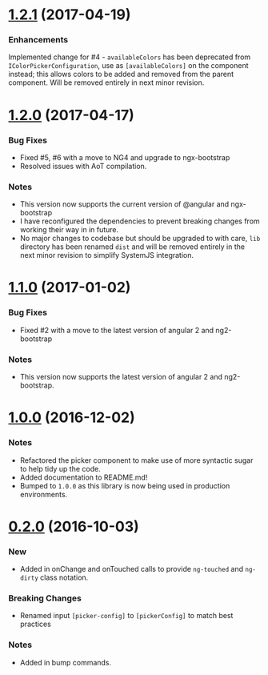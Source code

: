 <a name="1.2.1"></a>
# [1.2.1](https://github.com/andymeps/ng2-color-picker/compare/v1.2.0...v1.2.1) (2017-04-19)

### Enhancements

Implemented change for #4 - `availableColors` has been deprecated from `IColorPickerConfiguration`, use as `[availableColors]` on the component instead; this allows colors to be added and removed from the parent component. Will be removed entirely in next minor revision.

<a name="1.2.0"></a>
# [1.2.0](https://github.com/andymeps/ng2-color-picker/compare/v1.1.0...v.1.2.0) (2017-04-17)

### Bug Fixes

* Fixed #5, #6 with a move to NG4 and upgrade to ngx-bootstrap
* Resolved issues with AoT compilation.

### Notes

* This version now supports the current version of @angular and ngx-bootstrap
* I have reconfigured the dependencies to prevent breaking changes from working their way in in future.
* No major changes to codebase but should be upgraded to with care, `lib` directory has been renamed `dist` and will be removed entirely in the next minor revision to simplify SystemJS integration.

<a name="1.1.0"></a>
# [1.1.0](https://github.com/andymeps/ng2-color-picker/compare/v1.0.0...v1.1.0) (2017-01-02)

### Bug Fixes

* Fixed #2 with a move to the latest version of angular 2 and ng2-bootstrap

### Notes

* This version now supports the latest version of angular 2 and ng2-bootstrap.

<a name="1.0.0"></a>
# [1.0.0](https://github.com/andymeps/ng2-color-picker/compare/v0.2.0...v1.0.0) (2016-12-02)

### Notes

* Refactored the picker component to make use of more syntactic sugar to help tidy up the code.
* Added documentation to README.md!
* Bumped to `1.0.0` as this library is now being used in production environments.

<a name="0.2.0"></a>
# [0.2.0](https://github.com/andymeps/ng2-color-picker/compare/v0.1.3...v0.2.0) (2016-10-03)

### New

* Added in onChange and onTouched calls to provide `ng-touched` and `ng-dirty` class notation.

### Breaking Changes

* Renamed input `[picker-config]` to `[pickerConfig]` to match best practices

### Notes

* Added in bump commands.
